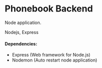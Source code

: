 # Phonebook Backend

Node application.

Nodejs, Express

#### Dependencies:
* Express (Web framework for Node.js)
* Nodemon (Auto restart node application)